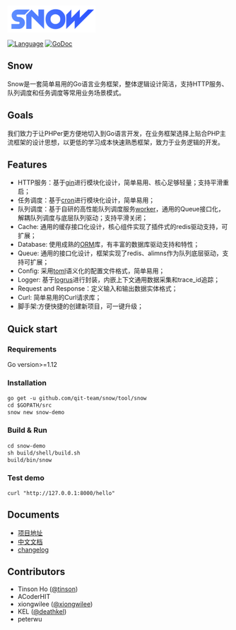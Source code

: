 <img src='docs/img/snow1.png' width="200">


[![Language](https://img.shields.io/badge/Language-Go-blue.svg)](https://golang.org/)
[![GoDoc](https://godoc.org/github.com/qit-team/snow?status.svg)](https://godoc.org/github.com/qit-team/snow)

## Snow
Snow是一套简单易用的Go语言业务框架，整体逻辑设计简洁，支持HTTP服务、队列调度和任务调度等常用业务场景模式。

## Goals
我们致力于让PHPer更方便地切入到Go语言开发，在业务框架选择上贴合PHP主流框架的设计思想，以更低的学习成本快速熟悉框架，致力于业务逻辑的开发。

## Features
- HTTP服务：基于[gin](https://github.com/gin-gonic/gin)进行模块化设计，简单易用、核心足够轻量；支持平滑重启；
- 任务调度：基于[cron](https://github.com/robfig/cron)进行模块化设计，简单易用；
- 队列调度：基于自研的高性能队列调度服务[worker](https://github.com/qit-team/work)，通用的Queue接口化，解耦队列调度与底层队列驱动；支持平滑关闭；
- Cache: 通用的缓存接口化设计，核心组件实现了插件式的redis驱动支持，可扩展；
- Database: 使用成熟的[ORM](https://github.com/go-xorm/xorm)库，有丰富的数据库驱动支持和特性；
- Queue: 通用的接口化设计，框架实现了redis、alimns作为队列底层驱动，支持可扩展；
- Config: 采用[toml](https://github.com/toml-lang/toml)语义化的配置文件格式，简单易用；
- Logger: 基于[logrus](github.com/sirupsen/logrus)进行封装，内嵌上下文通用数据采集和trace_id追踪；
- Request and Response：定义输入和输出数据实体格式；
- Curl: 简单易用的Curl请求库；
- 脚手架:方便快捷的创建新项目，可一键升级；


## Quick start

### Requirements
Go version>=1.12

### Installation
```shell
go get -u github.com/qit-team/snow/tool/snow
cd $GOPATH/src
snow new snow-demo
```

### Build & Run
```shell
cd snow-demo
sh build/shell/build.sh
build/bin/snow
```

### Test demo
```
curl "http://127.0.0.1:8000/hello"
```

## Documents

- [项目地址](https://github.com/qit-team/snow)
- [中文文档](https://github.com/qit-team/snow/wiki)
- [changelog](https://github.com/qit-team/snow/blob/master/CHANGLOG.md)

## Contributors

- Tinson Ho ([@tinson](https://github.com/hetiansu5))
- ACoderHIT
- xiongwilee ([@xiongwilee](https://github.com/xiongwilee))
- KEL ([@deathkel](https://github.com/deathkel))
- peterwu




